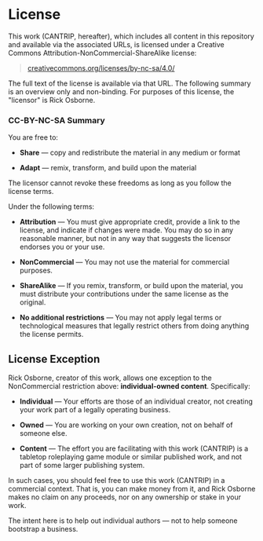 # License

This work (CANTRIP, hereafter), which includes all content in this repository and available via the associated URLs, is licensed under a Creative Commons Attribution-NonCommercial-ShareAlike license:

> [creativecommons.org/licenses/by-nc-sa/4.0/](https://creativecommons.org/licenses/by-nc-sa/4.0/)

The full text of the license is available via that URL.
The following summary is an overview only and non-binding.
For purposes of this license, the "licensor" is Rick Osborne.

### CC-BY-NC-SA Summary

You are free to:

* **Share** — copy and redistribute the material in any medium or format

* **Adapt** — remix, transform, and build upon the material

The licensor cannot revoke these freedoms as long as you follow the license terms.

Under the following terms:

* **Attribution** — You must give appropriate credit, provide a link to the license, and indicate if changes were made. You may do so in any reasonable manner, but not in any way that suggests the licensor endorses you or your use.

* **NonCommercial** — You may not use the material for commercial purposes.

* **ShareAlike** — If you remix, transform, or build upon the material, you must distribute your contributions under the same license as the original.

* **No additional restrictions** — You may not apply legal terms or technological measures that legally restrict others from doing anything the license permits.

## License Exception

Rick Osborne, creator of this work, allows one exception to the NonCommercial restriction above: **individual-owned content**.
Specifically:

* **Individual** — Your efforts are those of an individual creator, not creating your work part of a legally operating business.

* **Owned** — You are working on your own creation, not on behalf of someone else.

* **Content** — The effort you are facilitating with this work (CANTRIP) is a tabletop roleplaying game module or similar published work, and not part of some larger publishing system.

In such cases, you should feel free to use this work (CANTRIP) in a commercial context.
That is, you can make money from it, and Rick Osborne makes no claim on any proceeds, nor on any ownership or stake in your work.

The intent here is to help out individual authors — not to help someone bootstrap a business.
